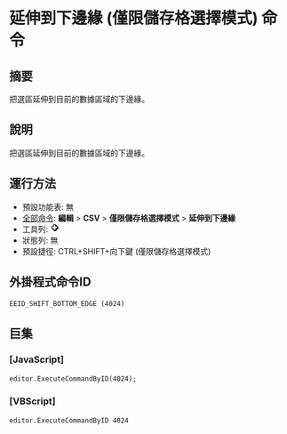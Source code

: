 # 延伸到下邊緣 (僅限儲存格選擇模式) 命令

## 摘要

把選區延伸到目前的數據區域的下邊緣。

## 說明

把選區延伸到目前的數據區域的下邊緣。

## 運行方法

- 預設功能表: 無
- [全部命令](../tools/all_commands): **編輯** \> **CSV** \> **僅限儲存格選擇模式** \> **延伸到下邊緣**
- 工具列: ![](../../images/cell_selection_mode.png)
- 狀態列: 無
- 預設捷徑: CTRL+SHIFT+向下鍵 (僅限儲存格選擇模式)

## 外掛程式命令ID

```
EEID_SHIFT_BOTTOM_EDGE (4024)
```

## 巨集

### \[JavaScript\]

```
editor.ExecuteCommandByID(4024);
```

### \[VBScript\]

```
editor.ExecuteCommandByID 4024
```
